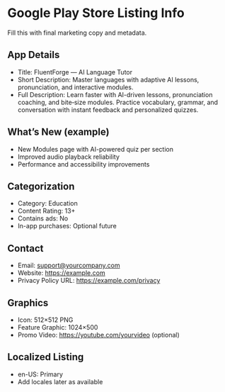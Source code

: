 # Google Play Store Listing Info

Fill this with final marketing copy and metadata.

## App Details
- Title: FluentForge — AI Language Tutor
- Short Description: Master languages with adaptive AI lessons, pronunciation, and interactive modules.
- Full Description:
  Learn faster with AI-driven lessons, pronunciation coaching, and bite‑size modules. Practice vocabulary, grammar, and conversation with instant feedback and personalized quizzes.

## What’s New (example)
- New Modules page with AI-powered quiz per section
- Improved audio playback reliability
- Performance and accessibility improvements

## Categorization
- Category: Education
- Content Rating: 13+
- Contains ads: No
- In-app purchases: Optional future

## Contact
- Email: support@yourcompany.com
- Website: https://example.com
- Privacy Policy URL: https://example.com/privacy

## Graphics
- Icon: 512×512 PNG
- Feature Graphic: 1024×500
- Promo Video: https://youtube.com/yourvideo (optional)

## Localized Listing
- en-US: Primary
- Add locales later as available

